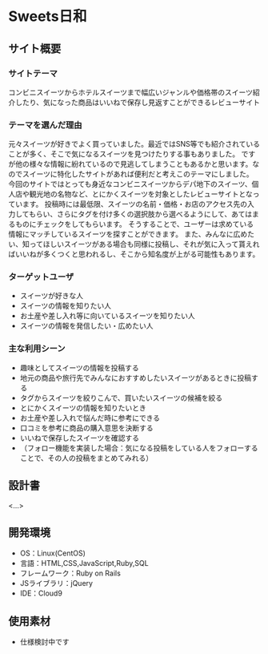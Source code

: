 # Sweets日和

## サイト概要
### サイトテーマ
コンビニスイーツからホテルスイーツまで幅広いジャンルや価格帯のスイーツ紹介したり、気になった商品はいいねで保存し見返すことができるレビューサイト

### テーマを選んだ理由
元々スイーツが好きでよく買っていました。最近ではSNS等でも紹介されていることが多く、そこで気になるスイーツを見つけたりする事もありました。
ですが他の様々な情報に紛れているので見逃してしまうこともあるかと思います。なのでスイーツに特化したサイトがあれば便利だと考えこのテーマにしました。
今回のサイトではとっても身近なコンビニスイーツからデパ地下のスイーツ、個人店や観光地の名物など、とにかくスイーツを対象としたレビューサイトとなっています。
投稿時には最低限、スイーツの名前・価格・お店のアクセス先の入力してもらい、さらにタグを付け多くの選択肢から選べるようにして、あてはまるものにチェックをしてもらいます。
そうすることで、ユーザーは求めている情報にマッチしているスイーツを探すことができます。
また、みんなに広めたい、知ってほしいスイーツがある場合も同様に投稿し、それが気に入って貰えればいいねが多くつくと思われるし、そこから知名度が上がる可能性もあります。

### ターゲットユーザ
- スイーツが好きな人
- スイーツの情報を知りたい人
- お土産や差し入れ等に向いているスイーツを知りたい人
- スイーツの情報を発信したい・広めたい人

### 主な利用シーン
- 趣味としてスイーツの情報を投稿する
- 地元の商品や旅行先でみんなにおすすめしたいスイーツがあるときに投稿する
- タグからスイーツを絞りこんで、買いたいスイーツの候補を絞る
- とにかくスイーツの情報を知りたいとき
- お土産や差し入れで悩んだ時に参考にできる
- 口コミを参考に商品の購入意思を決断する
- いいねで保存したスイーツを確認する
- （フォロー機能を実装した場合：気になる投稿をしている人をフォローすることで、その人の投稿をまとめてみれる）

## 設計書
<...>

## 開発環境
- OS：Linux(CentOS)
- 言語：HTML,CSS,JavaScript,Ruby,SQL
- フレームワーク：Ruby on Rails
- JSライブラリ：jQuery
- IDE：Cloud9

## 使用素材
- 仕様検討中です
